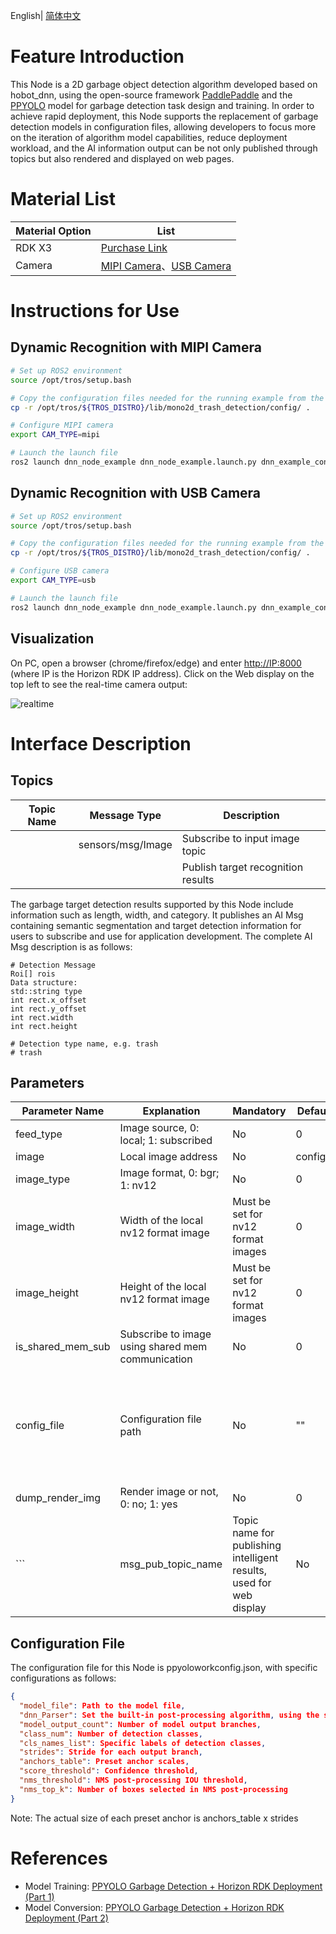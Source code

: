 English| [简体中文](./README_cn.md)

# Feature Introduction

This Node is a 2D garbage object detection algorithm developed based on hobot_dnn, using the open-source framework [PaddlePaddle](https://github.com/PaddlePaddle/PaddleDetection.git) and the [PPYOLO](https://github.com/PaddlePaddle/PaddleDetection/tree/release/2.5) model for garbage detection task design and training. In order to achieve rapid deployment, this Node supports the replacement of garbage detection models in configuration files, allowing developers to focus more on the iteration of algorithm model capabilities, reduce deployment workload, and the AI information output can be not only published through topics but also rendered and displayed on web pages.



# Material List
| Material Option    | List      |
| ------- | ------------ |
| RDK X3  | [Purchase Link](https://developer.horizon.ai/sunrise) |
| Camera | [MIPI Camera](https://github.com/HorizonRDK/hobot_mipi_cam)、[USB Camera](https://github.com/HorizonRDK/hobot_usb_cam) |



# Instructions for Use

## Dynamic Recognition with MIPI Camera

```bash
# Set up ROS2 environment
source /opt/tros/setup.bash

# Copy the configuration files needed for the running example from the tros installation path.
cp -r /opt/tros/${TROS_DISTRO}/lib/mono2d_trash_detection/config/ .

# Configure MIPI camera
export CAM_TYPE=mipi

# Launch the launch file
ros2 launch dnn_node_example dnn_node_example.launch.py dnn_example_config_file:=config/ppyoloworkconfig.json dnn_example_msg_pub_topic_name:=ai_msg_mono2d_trash_detection dnn_example_image_width:=1920 dnn_example_image_height:=1080
```



## Dynamic Recognition with USB Camera

```bash
# Set up ROS2 environment
source /opt/tros/setup.bash

# Copy the configuration files needed for the running example from the tros installation path.
cp -r /opt/tros/${TROS_DISTRO}/lib/mono2d_trash_detection/config/ .

# Configure USB camera
export CAM_TYPE=usb

# Launch the launch file
ros2 launch dnn_node_example dnn_node_example.launch.py dnn_example_config_file:=config/ppyoloworkconfig.json dnn_example_msg_pub_topic_name:=ai_msg_mono2d_trash_detection dnn_example_image_width:=1920 dnn_example_image_height:=1080
``````



## Visualization

On PC, open a browser (chrome/firefox/edge) and enter [http://IP:8000](http://ip:8000/) (where IP is the Horizon RDK IP address). Click on the Web display on the top left to see the real-time camera output:

![realtime](image/realtime.gif)



# Interface Description

## Topics
| Topic Name | Message Type        | Description              |
| ---------- | ------------------- | ------------------------ |
|            | sensors/msg/Image   | Subscribe to input image topic |
|            |                     | Publish target recognition results |

The garbage target detection results supported by this Node include information such as length, width, and category. It publishes an AI Msg containing semantic segmentation and target detection information for users to subscribe and use for application development. The complete AI Msg description is as follows:

````
# Detection Message
Roi[] rois
Data structure:
std::string type
int rect.x_offset
int rect.y_offset
int rect.width
int rect.height

# Detection type name, e.g. trash
# trash
````



## Parameters

| Parameter Name     | Explanation                             | Mandatory           | Default Value       | Note                                                                  |
| ------------------ | --------------------------------------- | -------------------- | ------------------- | --------------------------------------------------------------------- |
| feed_type          | Image source, 0: local; 1: subscribed   | No                   | 0                   |                                                                       |
| image              | Local image address                     | No                   | config/test.jpg     |                                                                       |
| image_type         | Image format, 0: bgr; 1: nv12           | No                   | 0                   |                                                                       |
| image_width        | Width of the local nv12 format image    | Must be set for nv12 format images | 0                   |                                                                       |
| image_height       | Height of the local nv12 format image   | Must be set for nv12 format images | 0                   |                                                                       |
| is_shared_mem_sub  | Subscribe to image using shared mem communication | No         | 0                   |                                                                       |
| config_file        | Configuration file path                | No                   | ""                  | Change configuration file to call different models with different post-processing algorithms. By default, it enables the fastercnn model post-processing. |
| dump_render_img    | Render image or not, 0: no; 1: yes      | No                   | 0                   |                                                                       |
``` | msg_pub_topic_name | Topic name for publishing intelligent results, used for web display | No                   | hobot_dnn_detection |

## Configuration File

The configuration file for this Node is ppyoloworkconfig.json, with specific configurations as follows:

```json
{
  "model_file": Path to the model file,
  "dnn_Parser": Set the built-in post-processing algorithm, using the same parsing method as yolov3 as an example, select "yolov3",
  "model_output_count": Number of model output branches,
  "class_num": Number of detection classes,
  "cls_names_list": Specific labels of detection classes,
  "strides": Stride for each output branch,
  "anchors_table": Preset anchor scales,
  "score_threshold": Confidence threshold,
  "nms_threshold": NMS post-processing IOU threshold,
  "nms_top_k": Number of boxes selected in NMS post-processing
}
```

Note: The actual size of each preset anchor is anchors_table x strides

# References

- Model Training: [PPYOLO Garbage Detection + Horizon RDK Deployment (Part 1)](https://aistudio.baidu.com/aistudio/projectdetail/4606468?contributionType=1)
- Model Conversion: [PPYOLO Garbage Detection + Horizon RDK Deployment (Part 2)](https://aistudio.baidu.com/aistudio/projectdetail/4754526?contributionType=1)